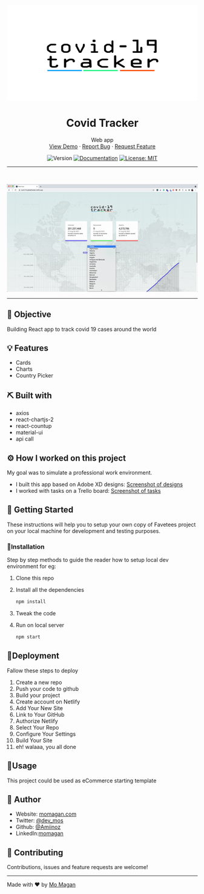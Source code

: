 <div align="center">

<!-- project logo  -->
 <img src="/src/assets/logo.png">

</div>

<h1 align="center">Covid Tracker</h1>

 <p align="center">
 	<!-- tagline or very short intro of your project -->
   Web app
    <br />
	 <!-- live demo link -->
    <a href="https://covid-19-globaltracker.netlify.app/">View Demo</a>
    ·
	<!-- issue link here -->
    <a href="https://github.com/Amiinoz/covid-19-tracker/issues">Report Bug</a>
    ·
	<!--  issue/discussion link -->
    <a href="https://github.com/Amiinoz/covid-19-tracker/discussions/1">Request Feature</a>
  </p>

<div align="center">


<!-- Use Shields website (link in acknowledgement section) to generate these for your repo or just replace the links here with yours -->

![Version](https://img.shields.io/badge/version-0.1.0-blue.svg?cacheSeconds=2592000)
[![Documentation](https://img.shields.io/badge/documentation-yes-brightgreen.svg)]( https://favetees.netlify.app/)
[![License: MIT](https://img.shields.io/badge/License-MIT-yellow.svg)](#)


</div>

<hr />
<br />

<div align="center">

<!-- Add your project demo gif here -->

![Project Demo Gif](/src/assets/covid.gif)

</div>




<hr />



## 🎯 Objective

Building React app to track covid 19 cases around the world


## 💡 Features


- Cards
- Charts
- Country Picker


## ⛏️ Built with

- axios
- react-chartjs-2
- react-countup
- material-ui
- api call


## ⚙️ How I worked on this project
My goal was to simulate a professional work environment.
-  I built this app based on Adobe XD designs: [Screenshot of designs](/src/assets/localhost_files/covidxd.png)
- I worked with tasks on a Trello board: [Screenshot of tasks](/src/assets/trello.png)



## 🏁 Getting Started

These instructions will help you to setup your own copy of Favetees project on your local machine for development and testing purposes.


### 🧰Installation

Step by step methods to guide the reader how to setup local dev environment for eg:

1. Clone this repo
1. Install all the dependencies

    ```bash
    npm install
    ```

1. Tweak the code
1. Run on local server

    ```bash
    npm start
    ```

## 🚀Deployment

Fallow these steps to deploy

1. Create a new repo
2. Push your code to github
3. Build your project
4. Create account on Netlify
5. Add Your New Site
6. Link to Your GitHub
7. Authorize Netlify
8. Select Your Repo
9. Configure Your Settings
10. Build Your Site
11. eh! walaaa, you all done



## 🎈Usage

This project could be used as eCommerce starting template

## 👤 Author


* Website: [momagan.com](https://www.momagan.com)
* Twitter: [@dev_mos](httmps:\/\/www.twitter.com\/@dev\_mos)
* Github: [@Amiinoz](https://github.com/Amiinoz)
* LinkedIn:[momagan](https://linkedin.com/in/Mo)

## 🤝 Contributing

Contributions, issues and feature requests are welcome!


***
Made with ❤️ by [Mo Magan](https://www.momagan.com)
